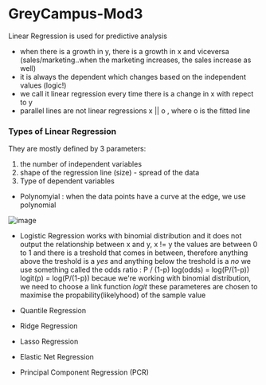 # GreyCampus-Mod3

Linear Regression is used for predictive analysis
- when there is a growth in y, there is a growth in x and viceversa (sales/marketing..when the marketing increases, the sales increase as well)
- it is always the dependent which changes based on the independent values (logic!)
- we call it linear regression every time there is a change in x with repect to y
- parallel lines are not linear regressions x || o , where o is the fitted line

### Types of Linear Regression
They are mostly defined by 3 parameters: 
1. the number of independent variables
2. shape of the regression line (size) - spread of the data 
3. Type of dependent variables

- Polynomyial : when the data points have a curve at the edge, we use polynomial

![image](https://user-images.githubusercontent.com/72341578/152889483-087ee50c-9f8c-431e-9ec6-0df406ffcc59.png)


- Logistic Regression works with binomial distribution and it does not output the relationship between x and y, x != y
        the values are between 0 to 1 and there is a treshold that comes in between, therefore anything above the treshold is a *yes* and anything below the treshold is a *no*
        we use something called the odds ratio : P / (1-p) 
        log(odds) = log(P/(1-p))
        logit(p) = log(P/(1-p))
        becaue we're working with binomial distribution, we need to choose a link function *logit*
        these parameteres are chosen to maximise the propability(likelyhood) of the sample value 
        
        
- Quantile Regression
- Ridge Regression
- Lasso Regression
- Elastic Net Regression
- Principal Component Regression (PCR)
